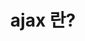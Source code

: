 ---
layout: post
title: ajax 란?
subtitle: 
gh-repo: 
gh-badge: [star, fork, follow]
tags: [Study]
categories : [Other]
---